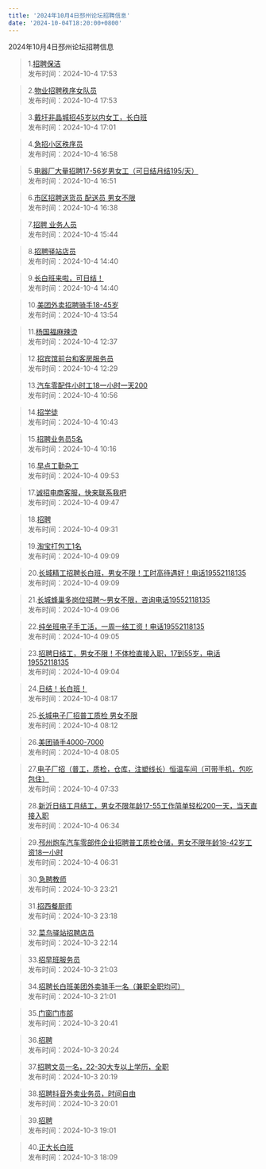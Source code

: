 ```yaml
---
title: '2024年10月4日邳州论坛招聘信息'
date: '2024-10-04T18:20:00+0800'
---
```

2024年10月4日邳州论坛招聘信息
<!--more-->
>1.[招聘保洁](https://www.pzzc.net/forum.php?mod=viewthread&tid=10462367)<br>
>发布时间：2024-10-4 17:53

>2.[物业招聘秩序女队员](https://www.pzzc.net/forum.php?mod=viewthread&tid=10462366)<br>
>发布时间：2024-10-4 17:53

>3.[戴圩非晶城招45岁以内女工，长白班](https://www.pzzc.net/forum.php?mod=viewthread&tid=10462365)<br>
>发布时间：2024-10-4 17:01

>4.[急招小区秩序员](https://www.pzzc.net/forum.php?mod=viewthread&tid=10462363)<br>
>发布时间：2024-10-4 16:58

>5.[电器厂大量招聘17-56岁男女工（可日结月结195/天）](https://www.pzzc.net/forum.php?mod=viewthread&tid=10462360)<br>
>发布时间：2024-10-4 16:51

>6.[市区招聘送货员 配送员 男女不限](https://www.pzzc.net/forum.php?mod=viewthread&tid=10462358)<br>
>发布时间：2024-10-4 16:38

>7.[招聘 业务人员](https://www.pzzc.net/forum.php?mod=viewthread&tid=10462353)<br>
>发布时间：2024-10-4 15:44

>8.[招聘驿站店员](https://www.pzzc.net/forum.php?mod=viewthread&tid=10462345)<br>
>发布时间：2024-10-4 14:40

>9.[长白班来啦，可日结！](https://www.pzzc.net/forum.php?mod=viewthread&tid=10462344)<br>
>发布时间：2024-10-4 14:40

>10.[美团外卖招聘骑手18-45岁](https://www.pzzc.net/forum.php?mod=viewthread&tid=10462336)<br>
>发布时间：2024-10-4 13:54

>11.[杨国福麻辣烫](https://www.pzzc.net/forum.php?mod=viewthread&tid=10462328)<br>
>发布时间：2024-10-4 12:37

>12.[招宾馆前台和客房服务员](https://www.pzzc.net/forum.php?mod=viewthread&tid=10462327)<br>
>发布时间：2024-10-4 12:29

>13.[汽车零配件小时工18一小时一天200](https://www.pzzc.net/forum.php?mod=viewthread&tid=10462309)<br>
>发布时间：2024-10-4 10:56

>14.[招学徒](https://www.pzzc.net/forum.php?mod=viewthread&tid=10462307)<br>
>发布时间：2024-10-4 10:43

>15.[招聘业务员5名](https://www.pzzc.net/forum.php?mod=viewthread&tid=10462298)<br>
>发布时间：2024-10-4 10:16

>16.[早点工勤杂工](https://www.pzzc.net/forum.php?mod=viewthread&tid=10462295)<br>
>发布时间：2024-10-4 09:53

>17.[诚招电商客服，快来联系我吧](https://www.pzzc.net/forum.php?mod=viewthread&tid=10462292)<br>
>发布时间：2024-10-4 09:47

>18.[招聘](https://www.pzzc.net/forum.php?mod=viewthread&tid=10462290)<br>
>发布时间：2024-10-4 09:31

>19.[淘宝打包工1名](https://www.pzzc.net/forum.php?mod=viewthread&tid=10462286)<br>
>发布时间：2024-10-4 09:09

>20.[长城精工招聘长白班，男女不限！工时高待遇好！电话19552118135](https://www.pzzc.net/forum.php?mod=viewthread&tid=10462285)<br>
>发布时间：2024-10-4 09:09

>21.[长城蜂巢多岗位招聘～男女不限，咨询电话19552118135](https://www.pzzc.net/forum.php?mod=viewthread&tid=10462283)<br>
>发布时间：2024-10-4 09:06

>22.[纯坐班电子手工活，一周一结工资！电话19552118135](https://www.pzzc.net/forum.php?mod=viewthread&tid=10462282)<br>
>发布时间：2024-10-4 09:05

>23.[招聘日结工，男女不限！不体检直接入职，17到55岁，电话19552118135](https://www.pzzc.net/forum.php?mod=viewthread&tid=10462281)<br>
>发布时间：2024-10-4 09:04

>24.[日结！长白班！](https://www.pzzc.net/forum.php?mod=viewthread&tid=10462274)<br>
>发布时间：2024-10-4 08:17

>25.[长城电子厂招普工质检 男女不限](https://www.pzzc.net/forum.php?mod=viewthread&tid=10462271)<br>
>发布时间：2024-10-4 08:12

>26.[美团骑手4000-7000](https://www.pzzc.net/forum.php?mod=viewthread&tid=10462269)<br>
>发布时间：2024-10-4 08:05

>27.[电子厂招（普工，质检，仓库，注塑线长）恒温车间（可带手机，包吃包住）](https://www.pzzc.net/forum.php?mod=viewthread&tid=10462261)<br>
>发布时间：2024-10-4 07:33

>28.[新沂日结工月结工，男女不限年龄17-55工作简单轻松200一天，当天直接入职](https://www.pzzc.net/forum.php?mod=viewthread&tid=10462242)<br>
>发布时间：2024-10-4 06:34

>29.[邳州炮车汽车零部件企业招聘普工质检仓储，男女不限年龄18-42岁工资18一小时](https://www.pzzc.net/forum.php?mod=viewthread&tid=10462241)<br>
>发布时间：2024-10-4 06:31

>30.[急聘教师](https://www.pzzc.net/forum.php?mod=viewthread&tid=10462238)<br>
>发布时间：2024-10-3 23:21

>31.[招西餐厨师](https://www.pzzc.net/forum.php?mod=viewthread&tid=10462236)<br>
>发布时间：2024-10-3 23:18

>32.[菜鸟驿站招聘店员](https://www.pzzc.net/forum.php?mod=viewthread&tid=10462234)<br>
>发布时间：2024-10-3 22:14

>33.[招早班服务员](https://www.pzzc.net/forum.php?mod=viewthread&tid=10462230)<br>
>发布时间：2024-10-3 21:03

>34.[招聘长白班美团外卖骑手一名（兼职全职均可）](https://www.pzzc.net/forum.php?mod=viewthread&tid=10462229)<br>
>发布时间：2024-10-3 21:01

>35.[门窗门市部](https://www.pzzc.net/forum.php?mod=viewthread&tid=10462227)<br>
>发布时间：2024-10-3 20:41

>36.[招聘](https://www.pzzc.net/forum.php?mod=viewthread&tid=10462223)<br>
>发布时间：2024-10-3 20:24

>37.[招聘文员一名，22-30大专以上学历，全职](https://www.pzzc.net/forum.php?mod=viewthread&tid=10462222)<br>
>发布时间：2024-10-3 20:19

>38.[招聘抖音外卖业务员，时间自由](https://www.pzzc.net/forum.php?mod=viewthread&tid=10462217)<br>
>发布时间：2024-10-3 20:01

>39.[招聘](https://www.pzzc.net/forum.php?mod=viewthread&tid=10462214)<br>
>发布时间：2024-10-3 19:01

>40.[正大长白班](https://www.pzzc.net/forum.php?mod=viewthread&tid=10462205)<br>
>发布时间：2024-10-3 18:09


